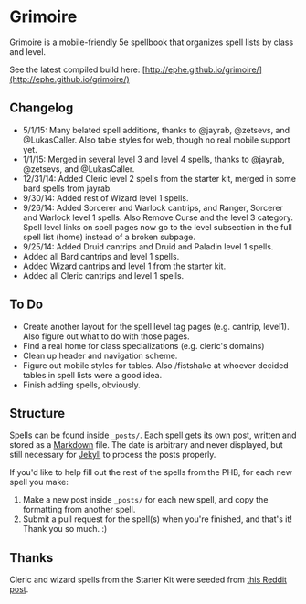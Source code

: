 # Grimoire

Grimoire is a mobile-friendly 5e spellbook that organizes spell lists by class and level.

See the latest compiled build here: [http://ephe.github.io/grimoire/](http://ephe.github.io/grimoire/)

## Changelog
* 5/1/15: Many belated spell additions, thanks to @jayrab, @zetsevs, and @LukasCaller. Also table styles for web, though no real mobile support yet.
* 1/1/15: Merged in several level 3 and level 4 spells, thanks to @jayrab, @zetsevs, and @LukasCaller.
* 12/31/14: Added Cleric level 2 spells from the starter kit, merged in some bard spells from jayrab.
* 9/30/14: Added rest of Wizard level 1 spells.
* 9/26/14: Added Sorcerer and Warlock cantrips, and Ranger, Sorcerer and Warlock level 1 spells. Also Remove Curse and the level 3 category. Spell level links on spell pages now go to the level subsection in the full spell list (home) instead of a broken subpage.
* 9/25/14: Added Druid cantrips and Druid and Paladin level 1 spells.
* Added all Bard cantrips and level 1 spells.
* Added Wizard cantrips and level 1 from the starter kit.
* Added all Cleric cantrips and level 1 spells.

## To Do
* Create another layout for the spell level tag pages (e.g. cantrip, level1). Also figure out what to do with those pages.
* Find a real home for class specializations (e.g. cleric's domains)
* Clean up header and navigation scheme.
* Figure out mobile styles for tables. Also /fistshake at whoever decided tables in spell lists were a good idea.
* Finish adding spells, obviously.

## Structure
Spells can be found inside `_posts/`. Each spell gets its own post, written and stored as a [Markdown](http://daringfireball.net/projects/markdown/basics) file. The date is arbitrary and never displayed, but still necessary for [Jekyll](http://jekyllrb.com) to process the posts properly.

If you'd like to help fill out the rest of the spells from the PHB, for each new spell you make:

1. Make a new post inside `_posts/` for each new spell, and copy the formatting from another spell.
2. Submit a pull request for the spell(s) when you're finished, and that's it! Thank you so much. :)

## Thanks

Cleric and wizard spells from the Starter Kit were seeded from [this Reddit post](http://www.reddit.com/r/DnD/comments/2a7wau/5e_cleric_and_wizard_spells_sorted_by_level/).
